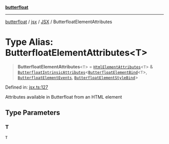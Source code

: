 [**butterfloat**](../../../../../../README.md)

***

[butterfloat](../../../../../../globals.md) / [jsx](../../../README.md) / [JSX](../README.md) / ButterfloatElementAttributes

# Type Alias: ButterfloatElementAttributes\<T\>

> **ButterfloatElementAttributes**\<`T`\> = [`HtmlElementAttributes`](HtmlElementAttributes.md)\<`T`\> & [`ButterfloatIntrinsicAttributes`](../../../../../../interfaces/ButterfloatIntrinsicAttributes.md)\<[`ButterfloatElementBind`](ButterfloatElementBind.md)\<`T`\>, [`ButterfloatElementEvents`](ButterfloatElementEvents.md), [`ButterfloatElementStyleBind`](ButterfloatElementStyleBind.md)\>

Defined in: [jsx.ts:127](https://github.com/WorldMaker/butterfloat/blob/f0f5f6205e72911354af687f4fb1c543d3ebd586/jsx.ts#L127)

Attributes available in Butterfloat from an HTML element

## Type Parameters

### T

`T`
